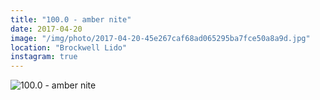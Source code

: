 ```yaml
---
title: "100.0 - amber nite"
date: 2017-04-20
image: "/img/photo/2017-04-20-45e267caf68ad065295ba7fce50a8a9d.jpg"
location: "Brockwell Lido"
instagram: true
---
```


![100.0 - amber nite](/img/photo/2017-04-20-45e267caf68ad065295ba7fce50a8a9d.jpg)
